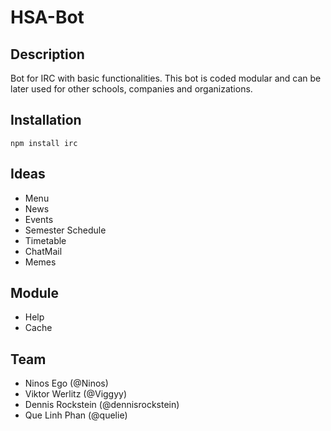 # HSA-Bot

## Description
Bot for IRC with basic functionalities. This bot is coded modular and can be later used for other schools, companies and organizations.

## Installation
```npm install irc```

## Ideas
- Menu
- News
- Events
- Semester Schedule
- Timetable
- ChatMail
- Memes

## Module
- Help
- Cache

## Team
- Ninos Ego (@Ninos)
- Viktor Werlitz (@Viggyy)
- Dennis Rockstein (@dennisrockstein)
- Que Linh Phan (@quelie)